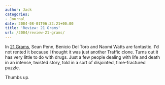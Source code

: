 ```yaml
---
author: Jack
categories:
- Journal
date: 2004-08-01T06:32:21+00:00
title: 'Review: 21 Grams'
url: /2004/review-21-grams/
---
```


In [21 Grams][1], Sean Penn, Benicio Del Toro and Naomi Watts are fantastic. I'd not rented it because I thought it was just another Traffic clone. Turns out it has very little to do with drugs. Just a few people dealing with life and death in an intense, twisted story, told in a sort of disjointed, time-fractured puzzle.

Thumbs up.

 [1]: http://www.rottentomatoes.com/m/21_grams/
